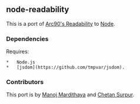 ## node-readability ##

This is a port of [Arc90's Readability](http://lab.arc90.com/experiments/readability/) to [Node](http://nodejs.org/).

### Dependencies ###

Requires:

	*	Node.js
	*	[jsdom](https://github.com/tmpvar/jsdom).

### Contributors ###

This port is by [Manoj Mardithaya](https://github.com/vanwaril) and [Chetan Surpur](http://chetansurpur.com/).